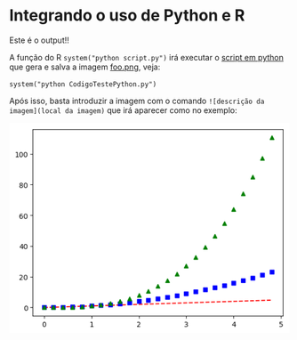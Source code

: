 # Integrando o uso de Python e R

Este é o output!!

A função do R `system("python script.py")` irá executar o [script em python](https://github.com/gomesfellipe/python-Rmarkdown/blob/master/CodigoTestePython.py) que gera e salva a imagem [foo.png](https://github.com/gomesfellipe/python-Rmarkdown/blob/master/foo.png), veja:

```{r}
system("python CodigoTestePython.py")
```
Após isso, basta introduzir a imagem com o comando `![descrição da imagem](local da imagem)` que irá aparecer como no exemplo:

![](foo.png)
